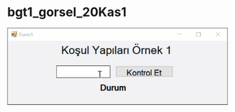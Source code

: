 # bgt1_gorsel_20Kas1

![gorsel](https://github.com/ezfesoft/bgt1_gorsel_20Kas1/blob/master/ornek1.gif)
